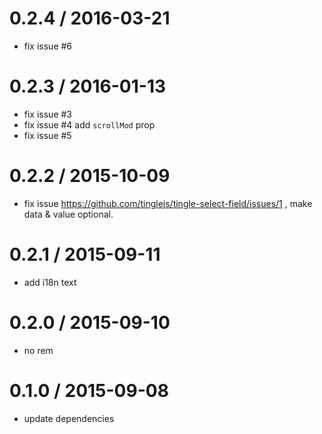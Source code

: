 0.2.4 / 2016-03-21
==================

* fix issue #6

0.2.3 / 2016-01-13
==================

* fix issue #3
* fix issue #4 add `scrollMod` prop
* fix issue #5

0.2.2 / 2015-10-09
==================

* fix issue https://github.com/tinglejs/tingle-select-field/issues/1 , make data & value optional.

0.2.1 / 2015-09-11
==================

* add i18n text


0.2.0 / 2015-09-10
==================

 * no rem

0.1.0 / 2015-09-08
==================

 * update dependencies
